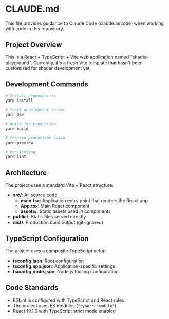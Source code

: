 # CLAUDE.md

This file provides guidance to Claude Code (claude.ai/code) when working with code in this repository.

## Project Overview

This is a React + TypeScript + Vite web application named "shader-playground". Currently, it's a fresh Vite template that hasn't been customized for shader development yet.

## Development Commands

```bash
# Install dependencies
yarn install

# Start development server
yarn dev

# Build for production
yarn build

# Preview production build
yarn preview

# Run linting
yarn lint
```

## Architecture

The project uses a standard Vite + React structure:

- **src/**: All source code
  - **main.tsx**: Application entry point that renders the React app
  - **App.tsx**: Main React component
  - **assets/**: Static assets used in components
- **public/**: Static files served directly
- **dist/**: Production build output (git-ignored)

## TypeScript Configuration

The project uses a composite TypeScript setup:
- **tsconfig.json**: Root configuration
- **tsconfig.app.json**: Application-specific settings
- **tsconfig.node.json**: Node.js tooling configuration

## Code Standards

- ESLint is configured with TypeScript and React rules
- The project uses ES modules (`"type": "module"`)
- React 19.1.0 with TypeScript strict mode enabled